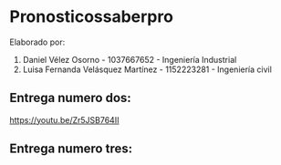 # Pronosticossaberpro
Elaborado por:
1. Daniel Vélez Osorno - 1037667652 - Ingeniería Industrial
2. Luisa Fernanda Velásquez Martínez - 1152223281 - Ingeniería civil
## Entrega numero dos: 
https://youtu.be/Zr5JSB764II
## Entrega numero tres: 

